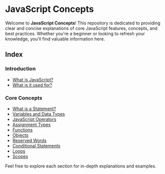 # JavaScript Concepts

Welcome to **JavaScript Concepts**! This repository is dedicated to providing clear and concise explanations of core JavaScript features, concepts, and best practices. Whether you're a beginner or looking to refresh your knowledge, you'll find valuable information here.

## Index

### Introduction
- [What is JavaScript?](./00.Introduction/00.What%20is%20Javascript.md)
- [What is it used for?](./00.Introduction/01.What%20is%20it%20used%20for.md)

### Core Concepts
- [What is a Statement?](./01.Core%20Concepts/00.What%20is%20a%20Statement.md)
- [Variables and Data Types](./01.Core%20Concepts/01.Variables%20and%20Data%20Types.md)
- [JavaScript Operators](./01.Core%20Concepts/02.JavaScript%20Operators.md)
- [Assignment Types](./01.Core%20Concepts/03.Assignment%20Types.md)
- [Functions](./01.Core%20Concepts/04.Functions.md)
- [Objects](./01.Core%20Concepts/05.Objects.md)
- [Reserved Words](./01.Core%20Concepts/06.Reserved%20Words.md)
- [Conditional Statements](./01.Core%20Concepts/07.Conditional%20Statements.md)
- [Loops](./01.Core%20Concepts/08.Loops.md)
- [Scopes](./01.Core%20Concepts/09.Scopes.md)

Feel free to explore each section for in-depth explanations and examples.

